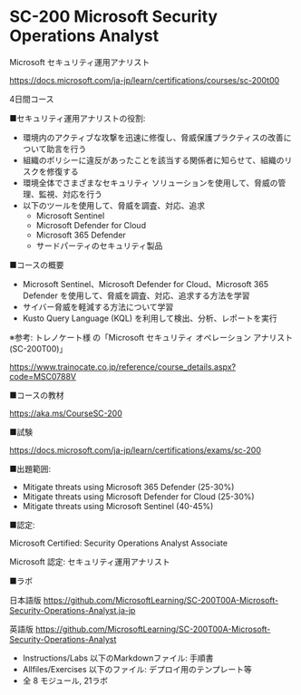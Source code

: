 # SC-200 Microsoft Security Operations Analyst

Microsoft セキュリティ運用アナリスト

https://docs.microsoft.com/ja-jp/learn/certifications/courses/sc-200t00

4日間コース


■セキュリティ運用アナリストの役割: 

- 環境内のアクティブな攻撃を迅速に修復し、脅威保護プラクティスの改善について助言を行う
- 組織のポリシーに違反があったことを該当する関係者に知らせて、組織のリスクを修復する
- 環境全体でさまざまなセキュリティ ソリューションを使用して、脅威の管理、監視、対応を行う
- 以下のツールを使用して、脅威を調査、対応、追求
  - Microsoft Sentinel
  - Microsoft Defender for Cloud
  - Microsoft 365 Defender
  - サードパーティのセキュリティ製品

■コースの概要

- Microsoft Sentinel、Microsoft Defender for Cloud、Microsoft 365 Defender を使用して、脅威を調査、対応、追求する方法を学習
- サイバー脅威を軽減する方法について学習
- Kusto Query Language (KQL) を利用して検出、分析、レポートを実行


※参考: トレノケート様 の「Microsoft セキュリティ オペレーション アナリスト (SC-200T00)」

https://www.trainocate.co.jp/reference/course_details.aspx?code=MSC0788V

■コースの教材

https://aka.ms/CourseSC-200

■試験

https://docs.microsoft.com/ja-jp/learn/certifications/exams/sc-200

■出題範囲:

- Mitigate threats using Microsoft 365 Defender (25-30%)
- Mitigate threats using Microsoft Defender for Cloud (25-30%)
- Mitigate threats using Microsoft Sentinel (40-45%)

■認定: 

Microsoft Certified: Security Operations Analyst Associate

Microsoft 認定: セキュリティ運用アナリスト

■ラボ

日本語版
https://github.com/MicrosoftLearning/SC-200T00A-Microsoft-Security-Operations-Analyst.ja-jp

英語版
https://github.com/MicrosoftLearning/SC-200T00A-Microsoft-Security-Operations-Analyst

- Instructions/Labs 以下のMarkdownファイル: 手順書
- Allfiles/Exercises 以下のファイル: デプロイ用のテンプレート等
- 全 8 モジュール, 21ラボ
